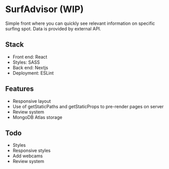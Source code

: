 # SurfAdvisor (WIP)
Simple front where you can quickly see relevant information on specific surfing spot. Data is provided by external API.

## Stack
- Front end: React
- Styles: SASS
- Back end: Nextjs
- Deployment: ESLint

## Features
- Responsive layout 
- Use of getStaticPaths and getStaticProps to pre-render pages on server
- Review system
- MongoDB Atlas storage

## Todo
- Styles
- Responsive styles
- Add webcams
- Review system
